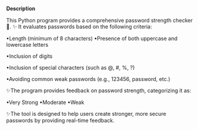 𝐃𝐞𝐬𝐜𝐫𝐢𝐩𝐭𝐢𝐨𝐧 

This Python program provides a comprehensive password strength checker🔐.
✨ It evaluates passwords based on the following criteria:

•Length (minimum of 8 characters)
•Presence of both uppercase and lowercase letters

•Inclusion of digits

•Inclusion of special characters (such as @, #, %, ?)

•Avoiding common weak passwords (e.g., 123456, password, etc.)


✨The program provides feedback on password strength, categorizing it as:

•Very Strong
•Moderate
•Weak

✨The tool is designed to help users create stronger, more secure passwords by providing real-time feedback.
